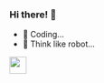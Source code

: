 
### Hi there! 👋 

- 🔭 Coding...
- 🌱 Think like robot...
<img src="https://media.giphy.com/media/WUlplcMpOCEmTGBtBW/giphy.gif" width="30"> 
<!--
### Hi there 👋
**OceanWong1991/OceanWong1991** is a ✨ _special_ ✨ repository because its `README.md` (this file) appears on your GitHub profile.

Here are some ideas to get you started:

- 🔭 I’m currently working on ...
- 🌱 I’m currently learning ...
- 👯 I’m looking to collaborate on ...
- 🤔 I’m looking for help with ...
- 💬 Ask me about ...
- 📫 How to reach me: ...
- 😄 Pronouns: ...
- ⚡ Fun fact: ...
-->
